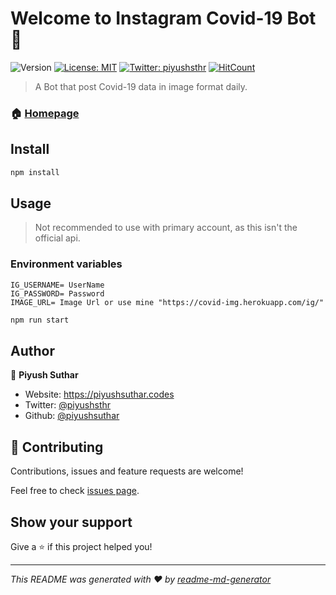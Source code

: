 # Welcome to Instagram Covid-19 Bot 👋
![Version](https://img.shields.io/badge/version-1.0.0-blue.svg?cacheSeconds=2592000)
[![License: MIT](https://img.shields.io/badge/License-MIT-yellow.svg)](#)
[![Twitter: piyushsthr](https://img.shields.io/twitter/follow/piyushsthr.svg?style=social)](https://twitter.com/piyushsthr)
[![HitCount](http://hits.dwyl.com/piyushsuthar/instagram-covid-bot.svg)](http://hits.dwyl.com/piyushsuthar/instagram-covid-bot)

> A Bot that post Covid-19 data in image format daily.

### 🏠 [Homepage](https://instagram.com/covid19statsindia)

## Install

```sh
npm install
```

## Usage
> Not recommended to use with primary account, as this isn't the official api.

### Environment variables
```
IG_USERNAME= UserName
IG_PASSWORD= Password
IMAGE_URL= Image Url or use mine "https://covid-img.herokuapp.com/ig/"
```

```sh
npm run start
```

## Author

👤 **Piyush Suthar**

* Website: https://piyushsuthar.codes
* Twitter: [@piyushsthr](https://twitter.com/piyushsthr)
* Github: [@piyushsuthar](https://github.com/piyushsuthar)

## 🤝 Contributing

Contributions, issues and feature requests are welcome!

Feel free to check [issues page](https://github.com/PiyushSuthar/instagram-covid-bot/issues). 

## Show your support

Give a ⭐️ if this project helped you!


***
_This README was generated with ❤️ by [readme-md-generator](https://github.com/kefranabg/readme-md-generator)_
